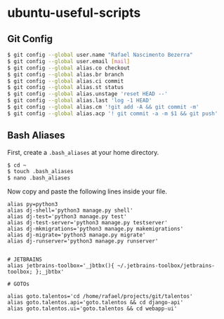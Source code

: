 # ubuntu-useful-scripts


## Git Config
```bash
$ git config --global user.name "Rafael Nascimento Bezerra"
$ git config --global user.email [mail]
$ git config --global alias.co checkout
$ git config --global alias.br branch
$ git config --global alias.ci commit
$ git config --global alias.st status
$ git config --global alias.unstage 'reset HEAD --'
$ git config --global alias.last 'log -1 HEAD'
$ git config --global alias.cm '!git add -A && git commit -m'
$ git config --global alias.acp '! git commit -a -m $1 && git push'
```

## Bash Aliases


First, create a `.bash_aliases` at your home directory.

```bash
$ cd ~
$ touch .bash_aliases
$ nano .bash_aliases
```
Now copy and paste the following lines inside your file.
```
alias py=python3
alias dj-shell='python3 manage.py shell'
alias dj-test='python3 manage.py test'
alias dj-test-server='python3 manage.py testserver'
alias dj-mkmigrations='python3 manage.py makemigrations'
alias dj-migrate='python3 manage.py migrate'
alias dj-runserver='python3 manage.py runserver'


# JETBRAINS
alias jetbrains-toolbox='_jbtbx(){ ~/.jetbrains-toolbox/jetbrains-toolbox; };_jbtbx'

# GOTOs

alias goto.talentos='cd /home/rafael/projects/git/talentos'
alias goto.talentos.api='goto.talentos && cd django-api'
alias goto.talentos.ui='goto.talentos && cd webapp-ui'

```

